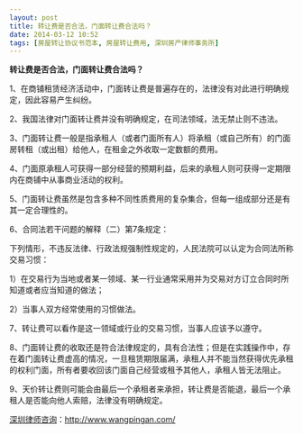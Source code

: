```yaml
---
layout: post
title: 转让费是否合法，门面转让费合法吗？
date: 2014-03-12 10:52
tags: [房屋转让协议书范本, 房屋转让费用, 深圳房产律师事务所]
---
```

<strong>转让费是否合法，门面转让费合法吗？</strong>

1、在商铺租赁经济活动中，门面转让费是普遍存在的，法律没有对此进行明确规定，因此容易产生纠纷。

2、我国法律对门面转让费并没有明确规定，在司法领域，法无禁止则不违法。

3、门面转让费一般是指承租人（或者门面所有人）将承租（或自己所有）的门面房转租（或出租）给他人，在租金之外收取一定数额的费用。

4、门面原承租人可获得一部分经营的预期利益，后来的承租人则可获得一定期限内在商铺中从事商业活动的权利。

5、门面转让费虽然是包含多种不同性质费用的复杂集合，但每一组成部分还是有其一定合理性的。

6、合同法若干问题的解释（二）第7条规定：

下列情形，不违反法律、行政法规强制性规定的，人民法院可以认定为合同法所称交易习惯：

1）在交易行为当地或者某一领域、某一行业通常采用并为交易对方订立合同时所知道或者应当知道的做法；

2）当事人双方经常使用的习惯做法。

7、转让费可以看作是这一领域或行业的交易习惯，当事人应该予以遵守。

8、门面转让费的收取还是符合法律规定的，具有合法性；但是在实践操作中，存在着门面转让费虚高的情况，一旦租赁期限届满，承租人并不能当然获得优先承租的权利门面，所有者要收回该门面自己经营或租予其他人，承租人皆无法阻止。

9、天价转让费则可能会由最后一个承租者来承担，转让费是否能退，最后一个承租人是否能向他人索赔，法律没有明确规定。

<a href="http://www.wangpingan.com/">深圳律师咨询</a>：<a href="http://www.wangpingan.com/">http://www.wangpingan.com/</a>

